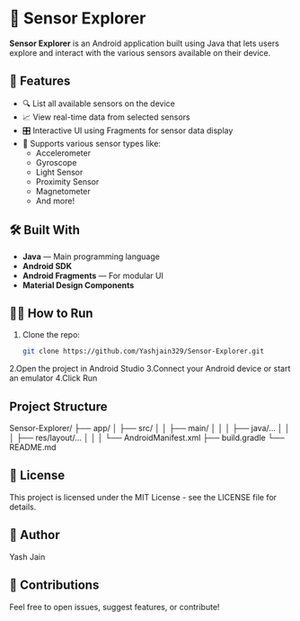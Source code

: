 # 📱 Sensor Explorer

**Sensor Explorer** is an Android application built using Java that lets users explore and interact with the various sensors available on their device.

## 🚀 Features
- 🔍 List all available sensors on the device
- 📈 View real-time data from selected sensors
- 🎛️ Interactive UI using Fragments for sensor data display
- 🧭 Supports various sensor types like:
  - Accelerometer
  - Gyroscope
  - Light Sensor
  - Proximity Sensor
  - Magnetometer
  - And more!


## 🛠️ Built With

- **Java** — Main programming language
- **Android SDK**
- **Android Fragments** — For modular UI
- **Material Design Components**

## 🧑‍💻 How to Run

1. Clone the repo:
   ```bash
   git clone https://github.com/Yashjain329/Sensor-Explorer.git
2.Open the project in Android Studio
3.Connect your Android device or start an emulator
4.Click Run

## Project Structure
Sensor-Explorer/
├── app/
│   ├── src/
│   │   ├── main/
│   │   │   ├── java/...
│   │   │   ├── res/layout/...
│   │   │   └── AndroidManifest.xml
├── build.gradle
└── README.md

## 📄 License
This project is licensed under the MIT License - see the LICENSE file for details.

## 👤 Author
Yash Jain

## 🙌 Contributions
Feel free to open issues, suggest features, or contribute!





